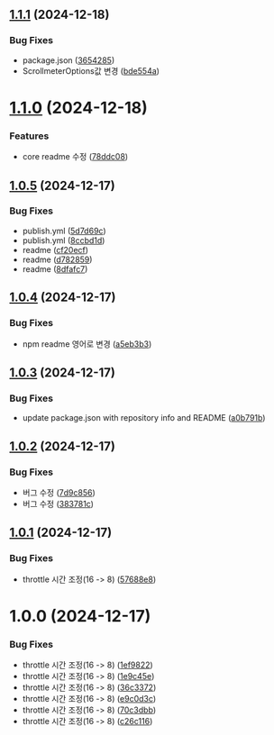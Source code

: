 ## [1.1.1](https://github.com/freechird2/scrollmeter/compare/v1.1.0...v1.1.1) (2024-12-18)


### Bug Fixes

* package.json ([3654285](https://github.com/freechird2/scrollmeter/commit/36542858fff24de81ac64b80fbf50f6b715e1473))
* ScrollmeterOptions값 변경 ([bde554a](https://github.com/freechird2/scrollmeter/commit/bde554a1789a3118c8503eaf5f0fa2dd872250a1))

# [1.1.0](https://github.com/freechird2/scrollmeter/compare/v1.0.5...v1.1.0) (2024-12-18)


### Features

* core readme 수정 ([78ddc08](https://github.com/freechird2/scrollmeter/commit/78ddc08392ebc7d0e8bb738cbc75d3b8d6b4dd1c))

## [1.0.5](https://github.com/freechird2/scrollmeter/compare/v1.0.4...v1.0.5) (2024-12-17)


### Bug Fixes

* publish.yml ([5d7d69c](https://github.com/freechird2/scrollmeter/commit/5d7d69c487e52d4a2e6ee791c5bdcde2aa8fdc4c))
* publish.yml ([8ccbd1d](https://github.com/freechird2/scrollmeter/commit/8ccbd1dad43637a292f0eeb3e71bf591c2d7486a))
* readme ([cf20ecf](https://github.com/freechird2/scrollmeter/commit/cf20ecfe55da536fc245dc89feea4b4fabd046c1))
* readme ([d782859](https://github.com/freechird2/scrollmeter/commit/d78285990ff7d29701567da93a8afc5f02fab078))
* readme ([8dfafc7](https://github.com/freechird2/scrollmeter/commit/8dfafc7c97e2960abcba36d4acb6b9d2241e09d5))

## [1.0.4](https://github.com/freechird2/scrollmeter/compare/v1.0.3...v1.0.4) (2024-12-17)


### Bug Fixes

* npm readme 영어로 변경 ([a5eb3b3](https://github.com/freechird2/scrollmeter/commit/a5eb3b32a4096db6c03a4f1ae4585516f0fe4763))

## [1.0.3](https://github.com/freechird2/scrollmeter/compare/v1.0.2...v1.0.3) (2024-12-17)


### Bug Fixes

* update package.json with repository info and README ([a0b791b](https://github.com/freechird2/scrollmeter/commit/a0b791b050e92ab678a8f1918d117b02f16adbb4))

## [1.0.2](https://github.com/freechird2/scrollmeter/compare/v1.0.1...v1.0.2) (2024-12-17)


### Bug Fixes

* 버그 수정 ([7d9c856](https://github.com/freechird2/scrollmeter/commit/7d9c8561effd92129df605592beeec8e34e69770))
* 버그 수정 ([383781c](https://github.com/freechird2/scrollmeter/commit/383781c0dbfd225249c095e3f060f6ef8db18604))

## [1.0.1](https://github.com/freechird2/scrollmeter/compare/v1.0.0...v1.0.1) (2024-12-17)


### Bug Fixes

* throttle 시간 조정(16 -> 8) ([57688e8](https://github.com/freechird2/scrollmeter/commit/57688e80b2d359cecef0cd9d5f8cf5f88b391727))

# 1.0.0 (2024-12-17)


### Bug Fixes

* throttle 시간 조정(16 -> 8) ([1ef9822](https://github.com/freechird2/scrollmeter/commit/1ef9822b0c3c4dd3d049a0d470512a19878eab39))
* throttle 시간 조정(16 -> 8) ([1e9c45e](https://github.com/freechird2/scrollmeter/commit/1e9c45e7fd984e60a5e97c23805519589df04ce9))
* throttle 시간 조정(16 -> 8) ([36c3372](https://github.com/freechird2/scrollmeter/commit/36c33720cb72935b3f6077268b3421cbb38f1944))
* throttle 시간 조정(16 -> 8) ([e9c0d3c](https://github.com/freechird2/scrollmeter/commit/e9c0d3c4b8ed06e9b9f0cdf87edfdca1245ec498))
* throttle 시간 조정(16 -> 8) ([70c3dbb](https://github.com/freechird2/scrollmeter/commit/70c3dbb7662c5e374b46e1b7c6bcb9716abd360b))
* throttle 시간 조정(16 -> 8) ([c26c116](https://github.com/freechird2/scrollmeter/commit/c26c11681cba4203140174b96f4ad827cb84ac30))
